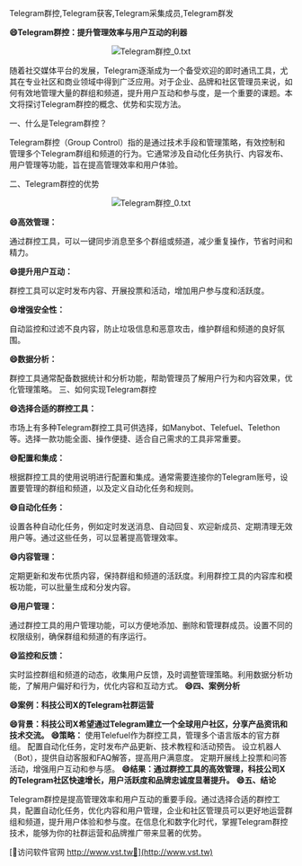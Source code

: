 Telegram群控,Telegram获客,Telegram采集成员,Telegram群发

**😄Telegram群控：提升管理效率与用户互动的利器**

 <center><img src="https://vst.tw/MP4/tuiguang/png/8.png" alt="Telegram群控_0.txt"></center>

随着社交媒体平台的发展，Telegram逐渐成为一个备受欢迎的即时通讯工具，尤其在专业社区和商业领域中得到广泛应用。对于企业、品牌和社区管理员来说，如何有效地管理大量的群组和频道，提升用户互动和参与度，是一个重要的课题。本文将探讨Telegram群控的概念、优势和实现方法。

一、什么是Telegram群控？

Telegram群控（Group Control）指的是通过技术手段和管理策略，有效控制和管理多个Telegram群组和频道的行为。它通常涉及自动化任务执行、内容发布、用户管理等功能，旨在提高管理效率和用户体验。

二、Telegram群控的优势

 <center><img src="https://vst.tw/MP4/tuiguang/png/1.png" alt="Telegram群控_0.txt"></center>

**😄高效管理：**

通过群控工具，可以一键同步消息至多个群组或频道，减少重复操作，节省时间和精力。

**😄提升用户互动：**

群控工具可以定时发布内容、开展投票和活动，增加用户参与度和活跃度。

**😄增强安全性：**

自动监控和过滤不良内容，防止垃圾信息和恶意攻击，维护群组和频道的良好氛围。

**😄数据分析：**

群控工具通常配备数据统计和分析功能，帮助管理员了解用户行为和内容效果，优化管理策略。
三、如何实现Telegram群控

**😄选择合适的群控工具：**

市场上有多种Telegram群控工具可供选择，如Manybot、Telefuel、Telethon等。选择一款功能全面、操作便捷、适合自己需求的工具非常重要。

**😄配置和集成：**

根据群控工具的使用说明进行配置和集成。通常需要连接你的Telegram账号，设置要管理的群组和频道，以及定义自动化任务和规则。

**😄自动化任务：**

设置各种自动化任务，例如定时发送消息、自动回复、欢迎新成员、定期清理无效用户等。通过这些任务，可以显著提高管理效率。

**😄内容管理：**

定期更新和发布优质内容，保持群组和频道的活跃度。利用群控工具的内容库和模板功能，可以批量生成和分发内容。

**😄用户管理：**

通过群控工具的用户管理功能，可以方便地添加、删除和管理群成员。设置不同的权限级别，确保群组和频道的有序运行。

**😄监控和反馈：**

实时监控群组和频道的动态，收集用户反馈，及时调整管理策略。利用数据分析功能，了解用户偏好和行为，优化内容和互动方式。
**😄四、案例分析**

**😄案例：科技公司X的Telegram社群运营**

**😄背景：科技公司X希望通过Telegram建立一个全球用户社区，分享产品资讯和技术交流。**
**😄策略：**
使用Telefuel作为群控工具，管理多个语言版本的官方群组。
配置自动化任务，定时发布产品更新、技术教程和活动预告。
设立机器人（Bot），提供自动客服和FAQ解答，提高用户满意度。
定期开展线上投票和问答活动，增强用户互动和参与感。
**😄结果：通过群控工具的高效管理，科技公司X的Telegram社区快速增长，用户活跃度和品牌忠诚度显著提升。**
**😄五、结论**

Telegram群控是提高管理效率和用户互动的重要手段。通过选择合适的群控工具，配置自动化任务，优化内容和用户管理，企业和社区管理员可以更好地运营群组和频道，提升用户体验和参与度。在信息化和数字化时代，掌握Telegram群控技术，能够为你的社群运营和品牌推广带来显著的优势。


[👻访问软件官网 http://www.vst.tw👻](http://www.vst.tw)
